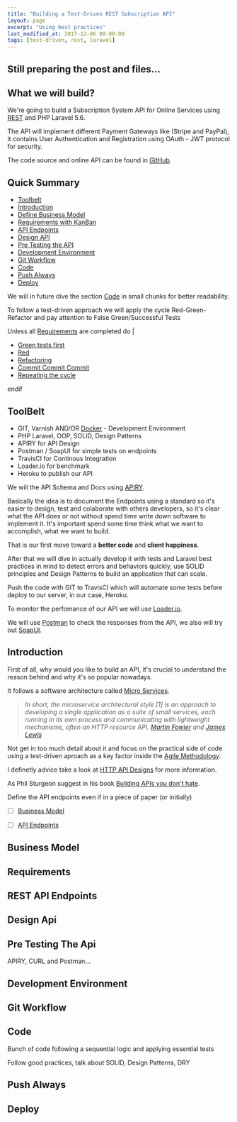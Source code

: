 ```yaml
---
title: "Building a Test-Driven REST Subscription API"
layout: page
excerpt: "Using best practices"
last_modified_at: 2017-12-06 00:00:00 
tags: [test-driven, rest, laravel]
---
```


## Still preparing the post and files...

## What we will build? ##

We're going to build a Subscription System API for Online Services using [REST](https://spring.io/understanding/REST) and PHP Laravel 5.6.

The API will implement different Payment Gateways like (Stripe and PayPal), it contains User Authentication and Registration using OAuth - JWT protocol for security. 

The code source and online API can be found in [GitHub]('https://www.github.com/elephwebb/test-driven-subscription-api').

## Quick Summary ##

- [Toolbelt](#toolbelt)
- [Introduction](#introduction)
- [Define Business Model](#business-model)
- [Requirements with KanBan](#requirements) 
- [API Endpoints](#rest-api-endpoints)
- [Design API](#design-api)
- [Pre Testing the API](#pre-testing-the-api)
- [Development Environment](#development-environment)
- [Git Workflow](#git-workflow)
- [Code](#code)
- [Push Always](#push-always)
- [Deploy](#deploy)

We will in future dive the section [Code](#code) in small chunks for better readability.

To follow a test-driven approach we will apply the cycle Red-Green-Refactor and pay attention to False Green/Successful Tests

Unless all [Requirements](#requirements) are completed do |

- [Green tests first](#writing-tests)
- [Red](#red)
- [Refactoring](#refactoring)
- [Commit Commit Commit](#commit-commit-commit)
- [Repeating the cycle](#repeating-the-cycle)

endif 


## ToolBelt ##

- GIT, Varnish AND/OR [Docker](http://laradock.io/) - Development Environment
- PHP Laravel, OOP, SOLID, Design Patterns
- APIRY for API Design
- Postman / SoapUI for simple tests on endpoints
- TravisCI for Continous Integration
- Loader.io for benchmark
- Heroku to publish our API


We will the API Schema and Docs using [APIRY](https://apiary.io/).

Basically the idea is to document the Endpoints using a standard so it's easier to design, test and colaborate with others developers, so it's clear what the API does or not without spend time write down software to implement it. It's important spend some time think what we want to accomplish, what we want to build. 

That is our first move toward a **better code** and **client happiness**.

After that we will dive in actually develop it with tests and Laravel best practices in mind to detect errors and behaviors quickly, use SOLID principles and Design Patterns to build an application that can scale.

Push the code with GIT to TravisCI which will automate some tests before deploy to our server, in our case, Heroku.

To monitor the perfomance of our API we will use [Loader.io](https://loader.io/).

We will use [Postman](https://www.getpostman.com/) to check the responses from the API, we also will try out [SoapUI](https://www.soapui.org/).


## Introduction

First of all, why would you like to build an API, it's crucial to understand the reason behind and why it's so popular nowadays. 

It follows a software architecture called [Micro Services](https://martinfowler.com/articles/microservices.html). 

> <cite>In short, the microservice architectural style [1] is an approach to developing a single application as a suite of small services, each running in its own process and communicating with lightweight mechanisms, often an HTTP resource API. [Martin Fowler](https://martinfowler.com/) and [James Lewis](https://twitter.com/boicy)</cite>

Not get in too much detail about it and focus on the practical side of code using a test-driven aproach as a key factor inside the [Agile Methodology](http://agilemanifesto.org/principles.html).

I definetly advice take a look at [HTTP API Designs](https://geemus.gitbooks.io/http-api-design/content/en/) for more information.

As Phil Sturgeon suggest in his book [Building APIs you don't hate](https://www.amazon.com/?afiliate_program=jhonyvidal).

Define the API endpoints even if in a piece of paper (or initially)

- [ ] [Business Model](#business-model)
- [ ] [API Endpoints](#api-endpoints)


## Business Model ##


## Requirements ##


## REST API Endpoints ##


## Design Api ##


## Pre Testing The Api ##

APIRY, CURL and Postman...



## Development Environment ##


## Git Workflow ##


## Code ##

Bunch of code following a sequential logic and applying essential tests

Follow good practices, talk about SOLID, Design Patterns, DRY


## Push Always ##


## Deploy ##
